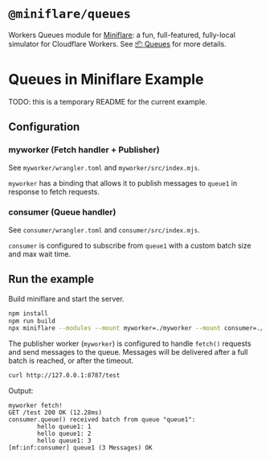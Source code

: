# `@miniflare/queues`

Workers Queues module for [Miniflare](https://github.com/cloudflare/miniflare):
a fun, full-featured, fully-local simulator for Cloudflare Workers. See
[📦 Queues](https://miniflare.dev/storage/kv) for more details.

# Queues in Miniflare Example

TODO: this is a temporary README for the current example.

## Configuration

### myworker (Fetch handler + Publisher)

See `myworker/wrangler.toml` and `myworker/src/index.mjs`.

`myworker` has a binding that allows it to publish messages to `queue1` in
response to fetch requests.

### consumer (Queue handler)

See `consumer/wrangler.toml` and `consumer/src/index.mjs`.

`consumer` is configured to subscribe from `queue1` with a custom batch size and
max wait time.

## Run the example

Build miniflare and start the server.

```bash
npm install
npm run build
npx miniflare --modules --mount myworker=./myworker --mount consumer=./consumer
```

The publisher worker (`myworker`) is configured to handle `fetch()` requests and
send messages to the queue. Messages will be delivered after a full batch is
reached, or after the timeout.

```bash
curl http://127.0.0.1:8787/test
```

Output:

```
myworker fetch!
GET /test 200 OK (12.28ms)
consumer.queue() received batch from queue "queue1":
        hello queue1: 1
        hello queue1: 2
        hello queue1: 3
[mf:inf:consumer] queue1 (3 Messages) OK
```
